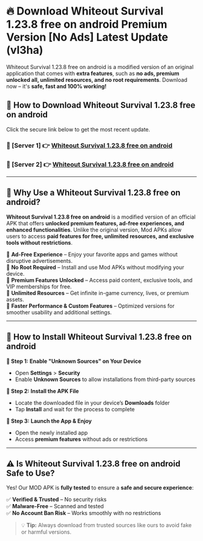 # 🔥 Download Whiteout Survival 1.23.8 free on android Premium Version [No Ads] Latest Update (vl3ha) 

Whiteout Survival 1.23.8 free on android is a modified version of an original application that comes with **extra features**, such as **no ads, premium unlocked all, unlimited resources, and no root requirements**. Download now – it's **safe, fast and 100% working!**

## **📱 How to Download Whiteout Survival 1.23.8 free on android**  

Click the secure link below to get the most recent update.  

 ### **📌 [Server 1] 👉** [Whiteout Survival 1.23.8 free on android](https://apkcomod.com?title=Whiteout_Survival_1.23.8_free_on_android)

 ### **📌 [Server 2] 👉** [Whiteout Survival 1.23.8 free on android](https://apkcomod.com?title=Whiteout_Survival_1.23.8_free_on_android)

---

## **🤖 Why Use a Whiteout Survival 1.23.8 free on android?**  

**Whiteout Survival 1.23.8 free on android** is a modified version of an official APK that offers **unlocked premium features, ad-free experiences, and enhanced functionalities**. Unlike the original version, Mod APKs allow users to access **paid features for free, unlimited resources, and exclusive tools without restrictions**.

🔽 **Ad-Free Experience** – Enjoy your favorite apps and games without disruptive advertisements.  
🔽 **No Root Required** – Install and use Mod APKs without modifying your device.  
🔽 **Premium Features Unlocked** – Access paid content, exclusive tools, and VIP memberships for free.  
🔽 **Unlimited Resources** – Get infinite in-game currency, lives, or premium assets.  
🔽 **Faster Performance & Custom Features** – Optimized versions for smoother usability and additional settings.  

---

## **🚀 How to Install Whiteout Survival 1.23.8 free on android**  

**🔹 Step 1:** **Enable "Unknown Sources" on Your Device**  
- Open **Settings** > **Security**  
- Enable **Unknown Sources** to allow installations from third-party sources  

**🔹 Step 2:** **Install the APK File**  
- Locate the downloaded file in your device’s **Downloads** folder  
- Tap **Install** and wait for the process to complete  

**🔹 Step 3:** **Launch the App & Enjoy**  
- Open the newly installed app  
- Access **premium features** without ads or restrictions  

---

## **⚠️ Is Whiteout Survival 1.23.8 free on android Safe to Use?**  

Yes! Our MOD APK is **fully tested** to ensure a **safe and secure experience**:

✅ **Verified & Trusted** – No security risks  
✅ **Malware-Free** – Scanned and tested  
✅ **No Account Ban Risk** – Works smoothly with no restrictions  

> 💡 **Tip:** Always download from trusted sources like ours to avoid fake or harmful versions.